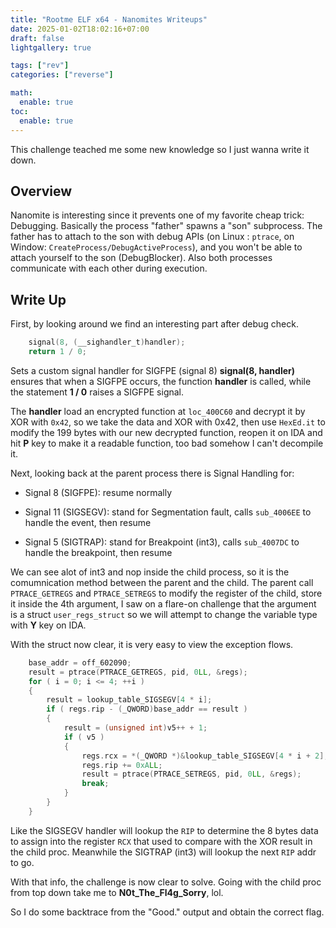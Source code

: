 ```yaml
---
title: "Rootme ELF x64 - Nanomites Writeups"
date: 2025-01-02T18:02:16+07:00
draft: false
lightgallery: true

tags: ["rev"]
categories: ["reverse"]

math:
  enable: true
toc:
  enable: true
---
```


This challenge teached me some new knowledge so I just wanna write it down.

<!--more-->
## Overview
Nanomite is interesting since it prevents one of my favorite cheap trick: Debugging. Basically the process "father" spawns a "son" subprocess. The father has to attach to the son with debug APIs (on Linux : `ptrace`, on Window: `CreateProcess/DebugActiveProcess`), and you won't be able to attach yourself to the son (DebugBlocker). Also both processes communicate with each other during execution.

## Write Up
First, by looking around we find an interesting part after debug check.

```C
    signal(8, (__sighandler_t)handler);
    return 1 / 0;
```

Sets a custom signal handler for SIGFPE (signal 8)
**signal(8, handler)** ensures that when a SIGFPE occurs, the function **handler** is called, while the statement **1 / 0** raises a SIGFPE signal.

The **handler** load an encrypted function at `loc_400C60` and decrypt it by XOR with `0x42`, so we take the data and XOR with 0x42, then use `HexEd.it` to modify the 199 bytes with our new decrypted function, reopen it on IDA and hit **P** key to make it a readable function, too bad somehow I can't decompile it.

Next, looking back at the parent process there is Signal Handling for:

* Signal 8 (SIGFPE): resume normally

* Signal 11 (SIGSEGV): stand for Segmentation fault, calls `sub_4006EE` to handle the event, then resume

* Signal 5 (SIGTRAP): stand for Breakpoint (int3), calls `sub_4007DC` to handle the breakpoint, then resume

We can see alot of int3 and nop inside the child process, so it is the comumnication method between the parent and the child. The parent call `PTRACE_GETREGS` and `PTRACE_SETREGS` to modify the register of the child, store it inside the 4th argument, I saw on a flare-on challenge that the argument is a struct `user_regs_struct` so we will attempt to change the variable type with **Y** key on IDA.

With the struct now clear, it is very easy to view the exception flows.

```C
    base_addr = off_602090;
    result = ptrace(PTRACE_GETREGS, pid, 0LL, &regs);
    for ( i = 0; i <= 4; ++i )
    {
        result = lookup_table_SIGSEGV[4 * i];
        if ( regs.rip - (_QWORD)base_addr == result )
        {
            result = (unsigned int)v5++ + 1;
            if ( v5 )
            {
                regs.rcx = *(_QWORD *)&lookup_table_SIGSEGV[4 * i + 2];
                regs.rip += 0xALL;
                result = ptrace(PTRACE_SETREGS, pid, 0LL, &regs);
                break;
            }
        }
    }
```

Like the SIGSEGV handler will lookup the `RIP` to determine the 8 bytes data to assign into the register `RCX` that used to compare with the XOR result in the child proc. Meanwhile the SIGTRAP (int3) will lookup the next `RIP` addr to go. 

With that info, the challenge is now clear to solve. Going with the child proc from top down take me to **N0t_The_Fl4g_Sorry**, lol.

So I do some backtrace from the "Good." output and obtain the correct flag.

<!-- **doyoulikenanomite?** -->